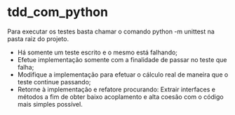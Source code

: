 # tdd_com_python

Para executar os testes basta chamar o comando python -m unittest na pasta raiz do projeto.

* Há somente um teste escrito e o mesmo está falhando; 
* Efetue implementação somente com a finalidade de passar no teste que falha;
* Modifique a implementação para efetuar o cálculo real de maneira que o teste continue passando;
* Retorne à implementação e refatore procurando: 
  Extrair interfaces e métodos a fim de obter baixo acoplamento e alta coesão 
  com o código mais simples possível.

